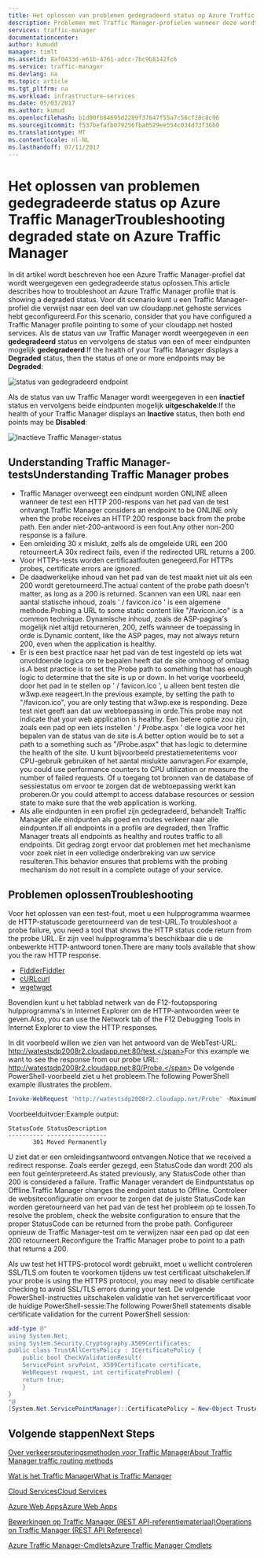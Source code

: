 ```yaml
---
title: Het oplossen van problemen gedegradeerd status op Azure Traffic Manager
description: Problemen met Traffic Manager-profielen wanneer deze wordt weergegeven als de status gedegradeerd.
services: traffic-manager
documentationcenter: 
author: kumudd
manager: timlt
ms.assetid: 8af0433d-e61b-4761-adcc-7bc9b8142fc6
ms.service: traffic-manager
ms.devlang: na
ms.topic: article
ms.tgt_pltfrm: na
ms.workload: infrastructure-services
ms.date: 05/03/2017
ms.author: kumud
ms.openlocfilehash: b1d00fb84695d2289f37647f55a7c56cf28c8c96
ms.sourcegitcommit: f537befafb079256fba0529ee554c034d73f36b0
ms.translationtype: MT
ms.contentlocale: nl-NL
ms.lasthandoff: 07/11/2017
---
```

# <a name="troubleshooting-degraded-state-on-azure-traffic-manager"></a><span data-ttu-id="8176e-103">Het oplossen van problemen gedegradeerde status op Azure Traffic Manager</span><span class="sxs-lookup"><span data-stu-id="8176e-103">Troubleshooting degraded state on Azure Traffic Manager</span></span>

<span data-ttu-id="8176e-104">In dit artikel wordt beschreven hoe een Azure Traffic Manager-profiel dat wordt weergegeven een gedegradeerde status oplossen.</span><span class="sxs-lookup"><span data-stu-id="8176e-104">This article describes how to troubleshoot an Azure Traffic Manager profile that is showing a degraded status.</span></span> <span data-ttu-id="8176e-105">Voor dit scenario kunt u een Traffic Manager-profiel die verwijst naar een deel van uw cloudapp.net gehoste services hebt geconfigureerd.</span><span class="sxs-lookup"><span data-stu-id="8176e-105">For this scenario, consider that you have configured a Traffic Manager profile pointing to some of your cloudapp.net hosted services.</span></span> <span data-ttu-id="8176e-106">Als de status van uw Traffic Manager wordt weergegeven in een **gedegradeerd** status en vervolgens de status van een of meer eindpunten mogelijk **gedegradeerd**:</span><span class="sxs-lookup"><span data-stu-id="8176e-106">If the health of your Traffic Manager displays a **Degraded** status, then the status of one or more endpoints may be **Degraded**:</span></span>

![status van gedegradeerd endpoint](./media/traffic-manager-troubleshooting-degraded/traffic-manager-degradedifonedegraded.png)

<span data-ttu-id="8176e-108">Als de status van uw Traffic Manager wordt weergegeven in een **inactief** status en vervolgens beide eindpunten mogelijk **uitgeschakelde**:</span><span class="sxs-lookup"><span data-stu-id="8176e-108">If the health of your Traffic Manager displays an **Inactive** status, then both end points may be **Disabled**:</span></span>

![Inactieve Traffic Manager-status](./media/traffic-manager-troubleshooting-degraded/traffic-manager-inactive.png)

## <a name="understanding-traffic-manager-probes"></a><span data-ttu-id="8176e-110">Understanding Traffic Manager-tests</span><span class="sxs-lookup"><span data-stu-id="8176e-110">Understanding Traffic Manager probes</span></span>

* <span data-ttu-id="8176e-111">Traffic Manager overweegt een eindpunt worden ONLINE alleen wanneer de test een HTTP 200-respons van het pad van de test ontvangt.</span><span class="sxs-lookup"><span data-stu-id="8176e-111">Traffic Manager considers an endpoint to be ONLINE only when the probe receives an HTTP 200 response back from the probe path.</span></span> <span data-ttu-id="8176e-112">Een ander niet-200-antwoord is een fout.</span><span class="sxs-lookup"><span data-stu-id="8176e-112">Any other non-200 response is a failure.</span></span>
* <span data-ttu-id="8176e-113">Een omleiding 30 x mislukt, zelfs als de omgeleide URL een 200 retourneert.</span><span class="sxs-lookup"><span data-stu-id="8176e-113">A 30x redirect fails, even if the redirected URL returns a 200.</span></span>
* <span data-ttu-id="8176e-114">Voor HTTPs-tests worden certificaatfouten genegeerd.</span><span class="sxs-lookup"><span data-stu-id="8176e-114">For HTTPs probes, certificate errors are ignored.</span></span>
* <span data-ttu-id="8176e-115">De daadwerkelijke inhoud van het pad van de test maakt niet uit als een 200 wordt geretourneerd.</span><span class="sxs-lookup"><span data-stu-id="8176e-115">The actual content of the probe path doesn't matter, as long as a 200 is returned.</span></span> <span data-ttu-id="8176e-116">Scannen van een URL naar een aantal statische inhoud, zoals ' / favicon.ico ' is een algemene methode.</span><span class="sxs-lookup"><span data-stu-id="8176e-116">Probing a URL to some static content like "/favicon.ico" is a common technique.</span></span> <span data-ttu-id="8176e-117">Dynamische inhoud, zoals de ASP-pagina's mogelijk niet altijd retourneren, 200, zelfs wanneer de toepassing in orde is.</span><span class="sxs-lookup"><span data-stu-id="8176e-117">Dynamic content, like the ASP pages, may not always return 200, even when the application is healthy.</span></span>
* <span data-ttu-id="8176e-118">Er is een best practice naar het pad van de test ingesteld op iets wat onvoldoende logica om te bepalen heeft dat de site omhoog of omlaag is.</span><span class="sxs-lookup"><span data-stu-id="8176e-118">A best practice is to set the Probe path to something that has enough logic to determine that the site is up or down.</span></span> <span data-ttu-id="8176e-119">In het vorige voorbeeld, door het pad in te stellen op ' / favicon.ico ', u alleen bent testen die w3wp.exe reageert.</span><span class="sxs-lookup"><span data-stu-id="8176e-119">In the previous example, by setting the path to "/favicon.ico", you are only testing that w3wp.exe is responding.</span></span> <span data-ttu-id="8176e-120">Deze test niet geeft aan dat uw webtoepassing in orde.</span><span class="sxs-lookup"><span data-stu-id="8176e-120">This probe may not indicate that your web application is healthy.</span></span> <span data-ttu-id="8176e-121">Een betere optie zou zijn, zoals een pad op een iets instellen ' / Probe.aspx ' die logica voor het bepalen van de status van de site is.</span><span class="sxs-lookup"><span data-stu-id="8176e-121">A better option would be to set a path to a something such as "/Probe.aspx" that has logic to determine the health of the site.</span></span> <span data-ttu-id="8176e-122">U kunt bijvoorbeeld prestatiemeteritems voor CPU-gebruik gebruiken of het aantal mislukte aanvragen.</span><span class="sxs-lookup"><span data-stu-id="8176e-122">For example, you could use performance counters to CPU utilization or measure the number of failed requests.</span></span> <span data-ttu-id="8176e-123">Of u toegang tot bronnen van de database of sessiestatus om ervoor te zorgen dat de webtoepassing werkt kan proberen.</span><span class="sxs-lookup"><span data-stu-id="8176e-123">Or you could attempt to access database resources or session state to make sure that the web application is working.</span></span>
* <span data-ttu-id="8176e-124">Als alle eindpunten in een profiel zijn gedegradeerd, behandelt Traffic Manager alle eindpunten als goed en routes verkeer naar alle eindpunten.</span><span class="sxs-lookup"><span data-stu-id="8176e-124">If all endpoints in a profile are degraded, then Traffic Manager treats all endpoints as healthy and routes traffic to all endpoints.</span></span> <span data-ttu-id="8176e-125">Dit gedrag zorgt ervoor dat problemen met het mechanisme voor zoek niet in een volledige onderbreking van uw service resulteren.</span><span class="sxs-lookup"><span data-stu-id="8176e-125">This behavior ensures that problems with the probing mechanism do not result in a complete outage of your service.</span></span>

## <a name="troubleshooting"></a><span data-ttu-id="8176e-126">Problemen oplossen</span><span class="sxs-lookup"><span data-stu-id="8176e-126">Troubleshooting</span></span>

<span data-ttu-id="8176e-127">Voor het oplossen van een test-fout, moet u een hulpprogramma waarmee de HTTP-statuscode geretourneerd van de test-URL.</span><span class="sxs-lookup"><span data-stu-id="8176e-127">To troubleshoot a probe failure, you need a tool that shows the HTTP status code return from the probe URL.</span></span> <span data-ttu-id="8176e-128">Er zijn veel hulpprogramma's beschikbaar die u de onbewerkte HTTP-antwoord tonen.</span><span class="sxs-lookup"><span data-stu-id="8176e-128">There are many tools available that show you the raw HTTP response.</span></span>

* [<span data-ttu-id="8176e-129">Fiddler</span><span class="sxs-lookup"><span data-stu-id="8176e-129">Fiddler</span></span>](http://www.telerik.com/fiddler)
* [<span data-ttu-id="8176e-130">cURL</span><span class="sxs-lookup"><span data-stu-id="8176e-130">curl</span></span>](https://curl.haxx.se/)
* [<span data-ttu-id="8176e-131">wget</span><span class="sxs-lookup"><span data-stu-id="8176e-131">wget</span></span>](http://gnuwin32.sourceforge.net/packages/wget.htm)

<span data-ttu-id="8176e-132">Bovendien kunt u het tabblad netwerk van de F12-foutopsporing hulpprogramma's in Internet Explorer om de HTTP-antwoorden weer te geven.</span><span class="sxs-lookup"><span data-stu-id="8176e-132">Also, you can use the Network tab of the F12 Debugging Tools in Internet Explorer to view the HTTP responses.</span></span>

<span data-ttu-id="8176e-133">In dit voorbeeld willen we zien van het antwoord van de WebTest-URL: http://watestsdp2008r2.cloudapp.net:80/test.</span><span class="sxs-lookup"><span data-stu-id="8176e-133">For this example we want to see the response from our probe URL: http://watestsdp2008r2.cloudapp.net:80/Probe.</span></span> <span data-ttu-id="8176e-134">De volgende PowerShell-voorbeeld ziet u het probleem.</span><span class="sxs-lookup"><span data-stu-id="8176e-134">The following PowerShell example illustrates the problem.</span></span>

```powershell
Invoke-WebRequest 'http://watestsdp2008r2.cloudapp.net/Probe' -MaximumRedirection 0 -ErrorAction SilentlyContinue | Select-Object StatusCode,StatusDescription
```

<span data-ttu-id="8176e-135">Voorbeelduitvoer:</span><span class="sxs-lookup"><span data-stu-id="8176e-135">Example output:</span></span>

    StatusCode StatusDescription
    ---------- -----------------
           301 Moved Permanently

<span data-ttu-id="8176e-136">U ziet dat er een omleidingsantwoord ontvangen.</span><span class="sxs-lookup"><span data-stu-id="8176e-136">Notice that we received a redirect response.</span></span> <span data-ttu-id="8176e-137">Zoals eerder gezegd, een StatusCode dan wordt 200 als een fout geïnterpreteerd.</span><span class="sxs-lookup"><span data-stu-id="8176e-137">As stated previously, any StatusCode other than 200 is considered a failure.</span></span> <span data-ttu-id="8176e-138">Traffic Manager verandert de Eindpuntstatus op Offline.</span><span class="sxs-lookup"><span data-stu-id="8176e-138">Traffic Manager changes the endpoint status to Offline.</span></span> <span data-ttu-id="8176e-139">Controleer de websiteconfiguratie om ervoor te zorgen dat de juiste StatusCode kan worden geretourneerd van het pad van de test het probleem op te lossen.</span><span class="sxs-lookup"><span data-stu-id="8176e-139">To resolve the problem, check the website configuration to ensure that the proper StatusCode can be returned from the probe path.</span></span> <span data-ttu-id="8176e-140">Configureer opnieuw de Traffic Manager-test om te verwijzen naar een pad op dat een 200 retourneert.</span><span class="sxs-lookup"><span data-stu-id="8176e-140">Reconfigure the Traffic Manager probe to point to a path that returns a 200.</span></span>

<span data-ttu-id="8176e-141">Als uw test het HTTPS-protocol wordt gebruikt, moet u wellicht controleren SSL/TLS om fouten te voorkomen tijdens uw test certificaat uitschakelen.</span><span class="sxs-lookup"><span data-stu-id="8176e-141">If your probe is using the HTTPS protocol, you may need to disable certificate checking to avoid SSL/TLS errors during your test.</span></span> <span data-ttu-id="8176e-142">De volgende PowerShell-instructies uitschakelen validatie van het servercertificaat voor de huidige PowerShell-sessie:</span><span class="sxs-lookup"><span data-stu-id="8176e-142">The following PowerShell statements disable certificate validation for the current PowerShell session:</span></span>

```powershell
add-type @"
using System.Net;
using System.Security.Cryptography.X509Certificates;
public class TrustAllCertsPolicy : ICertificatePolicy {
    public bool CheckValidationResult(
    ServicePoint srvPoint, X509Certificate certificate,
    WebRequest request, int certificateProblem) {
    return true;
    }
}
"@
[System.Net.ServicePointManager]::CertificatePolicy = New-Object TrustAllCertsPolicy
```

## <a name="next-steps"></a><span data-ttu-id="8176e-143">Volgende stappen</span><span class="sxs-lookup"><span data-stu-id="8176e-143">Next Steps</span></span>

[<span data-ttu-id="8176e-144">Over verkeersrouteringsmethoden voor Traffic Manager</span><span class="sxs-lookup"><span data-stu-id="8176e-144">About Traffic Manager traffic routing methods</span></span>](traffic-manager-routing-methods.md)

[<span data-ttu-id="8176e-145">Wat is het Traffic Manager</span><span class="sxs-lookup"><span data-stu-id="8176e-145">What is Traffic Manager</span></span>](traffic-manager-overview.md)

[<span data-ttu-id="8176e-146">Cloud Services</span><span class="sxs-lookup"><span data-stu-id="8176e-146">Cloud Services</span></span>](http://go.microsoft.com/fwlink/?LinkId=314074)

[<span data-ttu-id="8176e-147">Azure Web Apps</span><span class="sxs-lookup"><span data-stu-id="8176e-147">Azure Web Apps</span></span>](https://azure.microsoft.com/documentation/services/app-service/web/)

[<span data-ttu-id="8176e-148">Bewerkingen op Traffic Manager (REST API-referentiemateriaal)</span><span class="sxs-lookup"><span data-stu-id="8176e-148">Operations on Traffic Manager (REST API Reference)</span></span>](http://go.microsoft.com/fwlink/?LinkId=313584)

<span data-ttu-id="8176e-149">[Azure Traffic Manager-Cmdlets][1]</span><span class="sxs-lookup"><span data-stu-id="8176e-149">[Azure Traffic Manager Cmdlets][1]</span></span>

[1]: https://msdn.microsoft.com/library/mt125941(v=azure.200).aspx

